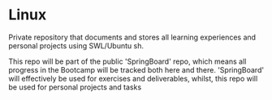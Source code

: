 # Linux
Private repository that documents and stores all learning experiences and personal projects using SWL/Ubuntu sh.

This repo will be part of the public 'SpringBoard' repo, which means all progress in the Bootcamp will be tracked
both here and there. 'SpringBoard' will effectively be used for exercises and deliverables, whilst, this repo will be used
for personal projects and tasks
